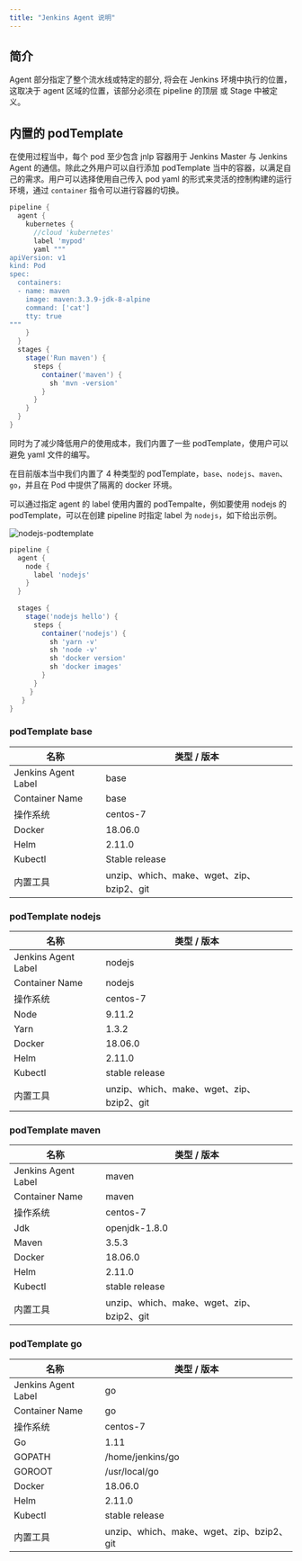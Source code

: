 ```yaml
---
title: "Jenkins Agent 说明" 
---
```


## 简介

Agent 部分指定了整个流水线或特定的部分, 将会在 Jenkins 环境中执行的位置，这取决于 agent 区域的位置，该部分必须在 pipeline 的顶层 或 Stage 中被定义。

## 内置的 podTemplate

在使用过程当中，每个 pod 至少包含 jnlp 容器用于 Jenkins Master 与 Jenkins Agent 的通信。除此之外用户可以自行添加 podTemplate 当中的容器，以满足自己的需求。用户可以选择使用自己传入 pod yaml 的形式来灵活的控制构建的运行环境，通过 `container` 指令可以进行容器的切换。

```groovy
pipeline {
  agent {
    kubernetes {
      //cloud 'kubernetes'
      label 'mypod'
      yaml """
apiVersion: v1
kind: Pod
spec:
  containers:
  - name: maven
    image: maven:3.3.9-jdk-8-alpine
    command: ['cat']
    tty: true
"""
    }
  }
  stages {
    stage('Run maven') {
      steps {
        container('maven') {
          sh 'mvn -version'
        }
      }
    }
  }
}
```

同时为了减少降低用户的使用成本，我们内置了一些 podTemplate，使用户可以避免 yaml 文件的编写。

在目前版本当中我们内置了 4 种类型的 podTemplate，`base`、`nodejs`、`maven`、`go`，并且在 Pod 中提供了隔离的 docker 环境。

可以通过指定 agent 的 label 使用内置的 podTempalte，例如要使用 nodejs 的 podTemplate，可以在创建 pipeline 时指定 label 为 `nodejs`，如下给出示例。

![nodejs-podtemplate](/nodejs-podtemplate.png)

```groovy
pipeline {
  agent {
    node {
      label 'nodejs'
    }
  }
  
  stages {
    stage('nodejs hello') {
      steps {
        container('nodejs') {
          sh 'yarn -v'
          sh 'node -v'
          sh 'docker version'
          sh 'docker images'
        }
      }
     }
   }
}
```



### podTemplate base

| 名称 | 类型 / 版本 |
| --- | --- |
|Jenkins Agent Label | base |
|Container Name | base |
| 操作系统| centos-7 |
|Docker| 18.06.0|
|Helm | 2.11.0 |
|Kubectl| Stable release|
|内置工具 | unzip、which、make、wget、zip、bzip2、git |


### podTemplate nodejs

| 名称 | 类型 / 版本 |
| --- | --- |
|Jenkins Agent Label | nodejs |
|Container Name | nodejs |
| 操作系统| centos-7 |
|Node  | 9.11.2 |
|Yarn  | 1.3.2 |
| Docker | 18.06.0 |
| Helm | 2.11.0 |
|Kubectl | stable release|
|内置工具| unzip、which、make、wget、zip、bzip2、git|


### podTemplate maven

| 名称 | 类型 / 版本 |
| --- | --- |
|Jenkins Agent Label | maven |
|Container Name | maven |
| 操作系统| centos-7 |
|Jdk | openjdk-1.8.0 |
|Maven | 3.5.3|
|Docker| 18.06.0 |
|Helm | 2.11.0 |
| Kubectl| stable release |
| 内置工具 | unzip、which、make、wget、zip、bzip2、git |


### podTemplate go

| 名称 | 类型 / 版本 |
| --- | --- |
|Jenkins Agent Label | go |
|Container Name | go |
| 操作系统| centos-7 |
|Go |  1.11 |
| GOPATH | /home/jenkins/go |
| GOROOT | /usr/local/go |
|Docker | 18.06.0 |
| Helm | 2.11.0 |
| Kubectl | stable release |
| 内置工具 | unzip、which、make、wget、zip、bzip2、git |
